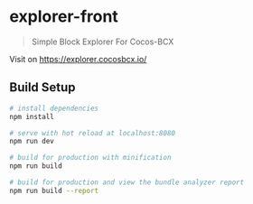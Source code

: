 # explorer-front

> Simple Block Explorer For Cocos-BCX

Visit on https://explorer.cocosbcx.io/  

## Build Setup

``` bash
# install dependencies  
npm install

# serve with hot reload at localhost:8080  
npm run dev

# build for production with minification  
npm run build

# build for production and view the bundle analyzer report  
npm run build --report
